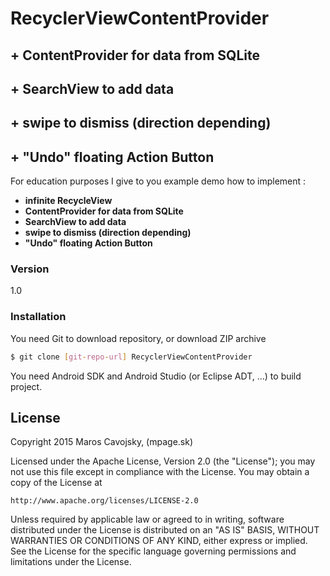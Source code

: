 # RecyclerViewContentProvider
## + ContentProvider for data from SQLite
## + SearchView to add data
## + swipe to dismiss (direction depending)
## + "Undo" floating Action Button

For education purposes I give to you example demo how to implement :

  - **infinite RecycleView**
  - **ContentProvider for data from SQLite**
  - **SearchView to add data**
  - **swipe to dismiss (direction depending)**
  - **"Undo" floating Action Button**
   
  
### Version
1.0

### Installation
You need Git to download repository, or download ZIP archive

```sh
$ git clone [git-repo-url] RecyclerViewContentProvider

```

You need Android SDK and Android Studio (or Eclipse ADT, ...) to build project.

License
----

Copyright 2015 Maros Cavojsky, (mpage.sk)

Licensed under the Apache License, Version 2.0 (the "License");
you may not use this file except in compliance with the License.
You may obtain a copy of the License at

    http://www.apache.org/licenses/LICENSE-2.0

Unless required by applicable law or agreed to in writing, software
distributed under the License is distributed on an "AS IS" BASIS,
WITHOUT WARRANTIES OR CONDITIONS OF ANY KIND, either express or implied.
See the License for the specific language governing permissions and
limitations under the License.


